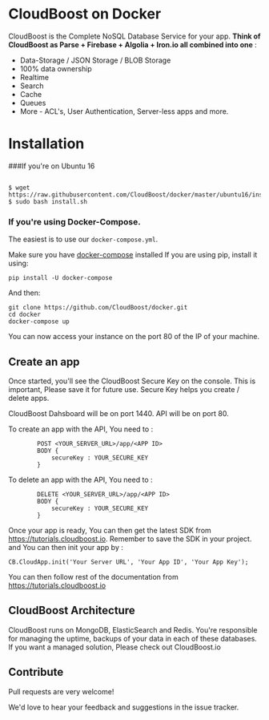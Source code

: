 # CloudBoost on Docker

CloudBoost is the Complete NoSQL Database Service for your app. **Think of CloudBoost as Parse + Firebase + Algolia + Iron.io all combined into one** :
 - Data-Storage / JSON Storage / BLOB Storage
 - 100% data ownership
 - Realtime 
 - Search
 - Cache
 - Queues
 - More - ACL's, User Authentication, Server-less apps and more. 
 

# Installation

###If you're on Ubuntu 16

```

$ wget https://raw.githubusercontent.com/CloudBoost/docker/master/ubuntu16/install.sh
$ sudo bash install.sh

```

### If you're using Docker-Compose. 
The easiest is to use our `docker-compose.yml`.

Make sure you have [docker-compose](http://docs.docker.com/compose/install/) installed 
If you are using pip, install it using:
```
pip install -U docker-compose
```
And then:

```
git clone https://github.com/CloudBoost/docker.git
cd docker
docker-compose up
```

You can now access your instance on the port 80 of the IP of your machine.


## Create an app

Once started, you'll see the CloudBoost Secure Key on the console. This is important, Please save it for future use.
Secure Key helps you create / delete apps. 

CloudBoost Dahsboard will be on port 1440. API will be on port 80.

To create an app with the API, You need to  : 

```
        POST <YOUR_SERVER_URL>/app/<APP ID>
        BODY {
            secureKey : YOUR_SECURE_KEY
        }
```

To delete an app with the API, You need to  : 

```
        DELETE <YOUR_SERVER_URL>/app/<APP ID>
        BODY {
            secureKey : YOUR_SECURE_KEY
        }
```

Once your app is ready, You can then get the latest SDK from  https://tutorials.cloudboost.io. Remember to save the SDK in your project. and You can then init your app by :

`CB.CloudApp.init('Your Server URL', 'Your App ID', 'Your App Key');`

You can then follow rest of the documentation from https://tutorials.cloudboost.io

## CloudBoost Architecture

CloudBoost runs on MongoDB, ElasticSearch and Redis. You're responsible for managing the uptime, backups of your data in each of these databases. If you want a managed solution, Please check out CloudBoost.io

## Contribute

Pull requests are very welcome!

We'd love to hear your feedback and suggestions in the issue tracker. 



